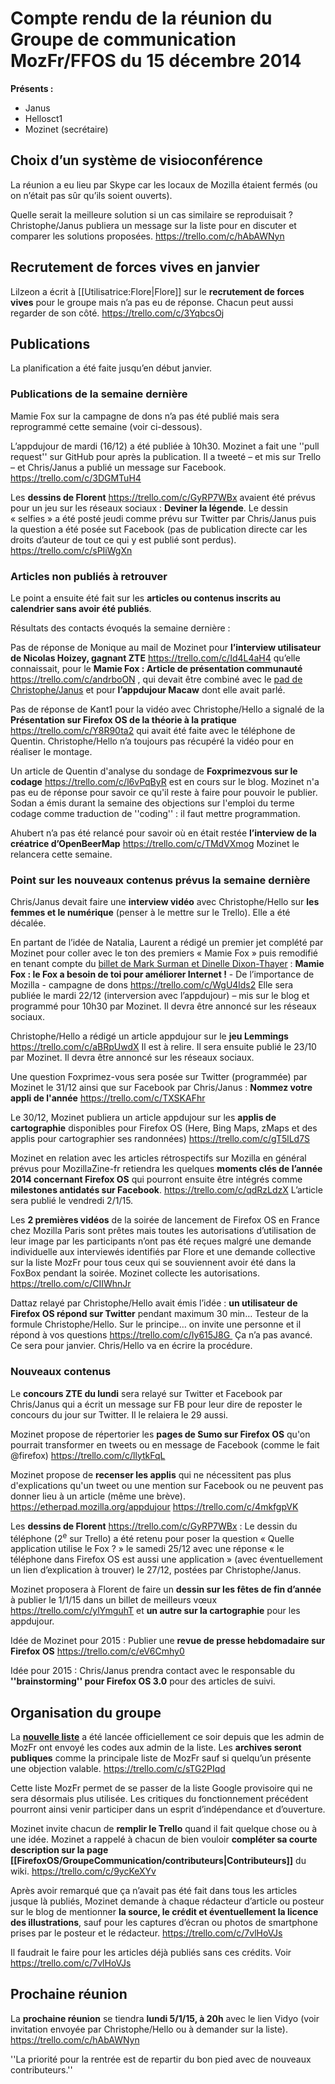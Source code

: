  # Compte rendu de la réunion du Groupe de communication MozFr/FFOS du 15 décembre 2014

__Présents :__
* Janus
* Hellosct1
* Mozinet (secrétaire) 

## Choix d’un système de visioconférence

La réunion a eu lieu par Skype car les locaux de Mozilla étaient fermés (ou on n’était pas sûr qu’ils soient ouverts).

Quelle serait la meilleure solution si un cas similaire se reproduisait ? Christophe/Janus publiera un message sur la liste pour en discuter et comparer les solutions proposées. https://trello.com/c/hAbAWNyn

## Recrutement de forces vives en janvier

Lilzeon a écrit à [[Utilisatrice:Flore|Flore]] sur le __recrutement de forces vives__ pour le groupe mais n’a pas eu de réponse. Chacun peut aussi regarder de son côté. https://trello.com/c/3YqbcsOj

## Publications

La planification a été faite jusqu’en début janvier.

### Publications de la semaine dernière

Mamie Fox sur la campagne de dons n’a pas été publié mais sera reprogrammé cette semaine (voir ci-dessous).

L’appdujour de mardi (16/12) a été publiée à 10h30. Mozinet a fait une ''pull request'' sur GitHub pour après la publication. Il a tweeté – et mis sur Trello – et Chris/Janus a publié un message sur Facebook. https://trello.com/c/3DGMTuH4

Les __dessins de Florent__ https://trello.com/c/GyRP7WBx avaient été prévus pour un jeu sur les réseaux sociaux : __Deviner la légende__. Le dessin « selfies » a été posté jeudi comme prévu sur Twitter par Chris/Janus puis la question a été posée sut Facebook (pas de publication directe car les droits d’auteur de tout ce qui y est publié sont perdus). https://trello.com/c/sPIiWgXn

### Articles non publiés à retrouver

Le point a ensuite été fait sur les __articles ou contenus inscrits au calendrier sans avoir été publiés__.

Résultats des contacts évoqués la semaine dernière :

Pas de réponse de Monique au mail de Mozinet pour __l’interview utilisateur de Nicolas Hoizey, gagnant ZTE__ https://trello.com/c/Id4L4aH4 qu’elle connaissait, pour le __Mamie Fox : Article de présentation communauté__ https://trello.com/c/andrboON , qui devait être combiné avec le [pad de Christophe/Janus](https://etherpad.mozilla.org/aideznous) et pour __l’appdujour Macaw__ dont elle avait parlé.

Pas de réponse de Kant1 pour la vidéo avec Christophe/Hello a signalé de la __Présentation sur Firefox OS de la théorie à la pratique__ https://trello.com/c/Y8R90ta2 qui avait été faite avec le téléphone de Quentin. Christophe/Hello n’a toujours pas récupéré la vidéo pour en réaliser le montage.

Un article de Quentin d'analyse du sondage de __Foxprimezvous sur le codage__ https://trello.com/c/l6vPqByR est en cours sur le blog. Mozinet n'a pas eu de réponse pour savoir ce qu'il reste à faire pour pouvoir le publier. Sodan a émis durant la semaine des objections sur l'emploi du terme codage comme traduction de ''coding'' : il faut mettre programmation.

Ahubert n’a pas été relancé pour savoir où en était restée __l’interview de la créatrice d’OpenBeerMap__ https://trello.com/c/TMdVXmog Mozinet le relancera cette semaine.

### Point sur les nouveaux contenus prévus la semaine dernière

Chris/Janus devait faire une __interview vidéo__ avec Christophe/Hello sur __les femmes et le numérique__ (penser à le mettre sur le Trello). Elle a été décalée.

En partant de l’idée de Natalia, Laurent a rédigé un premier jet complété par Mozinet pour coller avec le ton des premiers « Mamie Fox » puis remodifié en tenant compte du [billet de Mark Surman et Dinelle Dixon-Thayer](http://blogzinet.free.fr/blog/index.php?post/2014/12/21/Des-revenus-de-Mozilla-et-des-depenses-pour-la-cause) : __Mamie Fox : le Fox a besoin de toi pour améliorer Internet !__ - De l’importance de Mozilla - campagne de dons https://trello.com/c/WgU4lds2 Elle sera publiée le mardi 22/12 (interversion avec l’appdujour) – mis sur le blog et programmé pour 10h30 par Mozinet. Il devra être annoncé sur les réseaux sociaux.

Christophe/Hello a rédigé un article appdujour sur le __jeu Lemmings__ https://trello.com/c/aBRpUwdX Il est à relire. Il sera ensuite publié le 23/10 par Mozinet. Il devra être annoncé sur les réseaux sociaux.

Une question Foxprimez-vous sera posée sur Twitter (programmée) par Mozinet le 31/12 ainsi que sur Facebook par Chris/Janus : __Nommez votre appli de l'année__ https://trello.com/c/TXSKAFhr

Le 30/12, Mozinet publiera un article appdujour sur les __applis de cartographie__ disponibles pour Firefox OS (Here, Bing Maps, zMaps et des applis pour cartographier ses randonnées) https://trello.com/c/gT5lLd7S

Mozinet en relation avec les articles rétrospectifs sur Mozilla en général prévus pour MozillaZine-fr retiendra les quelques __moments clés de l’année 2014 concernant Firefox OS__ qui pourront ensuite être intégrés comme __milestones antidatés sur Facebook__. https://trello.com/c/qdRzLdzX L’article sera publié le vendredi 2/1/15.

Les __2 premières vidéos__ de la soirée de lancement de Firefox OS en France chez Mozilla Paris sont prêtes mais toutes les autorisations d’utilisation de leur image par les participants n’ont pas été reçues malgré une demande individuelle aux interviewés identifiés par Flore et une demande collective sur la liste MozFr pour tous ceux qui se souviennent avoir été dans la FoxBox pendant la soirée. Mozinet collecte les autorisations. https://trello.com/c/CIIWhnJr

Dattaz relayé par Christophe/Hello avait émis l’idée : __un utilisateur de Firefox OS répond sur Twitter__ pendant maximum 30 min… Testeur de la formule Christophe/Hello. Sur le principe… on invite une personne et il répond à vos questions https://trello.com/c/Iy615J8G  Ça n’a pas avancé. Ce sera pour janvier. Chris/Hello va en écrire la procédure.

### Nouveaux contenus

Le __concours ZTE du lundi__ sera relayé sur Twitter et Facebook par Chris/Janus qui a écrit un message sur FB pour leur dire de reposter le concours du jour sur Twitter. Il le relaiera le 29 aussi.

Mozinet propose de répertorier les __pages de Sumo sur Firefox OS__ qu'on pourrait transformer en tweets ou en message de Facebook (comme le fait @firefox) https://trello.com/c/llytkFqL

Mozinet propose de __recenser les applis__ qui ne nécessitent pas plus d'explications qu'un tweet ou une mention sur Facebook ou ne peuvent pas donner lieu à un article (même une brève). https://etherpad.mozilla.org/appdujour https://trello.com/c/4mkfgpVK

Les __dessins de Florent__ https://trello.com/c/GyRP7WBx : Le dessin du téléphone (2<sup>e</sup> sur Trello) a été retenu pour poser la question « Quelle application utilise le Fox ? » le samedi 25/12 avec une réponse « le téléphone dans Firefox OS est aussi une application » (avec éventuellement un lien d’explication à trouver) le 27/12, postées par Christophe/Janus.

Mozinet proposera à Florent de faire un __dessin sur les fêtes de fin d’année__ à publier le 1/1/15 dans un billet de meilleurs vœux https://trello.com/c/ylYmguhT  et __un autre sur la cartographie__ pour les appdujour.

Idée de Mozinet pour 2015 : Publier une __revue de presse hebdomadaire sur Firefox OS__ https://trello.com/c/eV6Cmhy0

Idée pour 2015 : Chris/Janus prendra contact avec le responsable du __''brainstorming'' pour Firefox OS 3.0__ pour des articles de suivi.

## Organisation du groupe

La __[nouvelle liste](http://mozfr.org/mailman/listinfo/firefoxos-mozfr)__ a été lancée officiellement ce soir depuis que les admin de MozFr ont envoyé les codes aux admin de la liste. Les __archives seront publiques__ comme la principale liste de MozFr sauf si quelqu’un présente une objection valable. https://trello.com/c/sTG2PIqd

Cette liste MozFr permet de se passer de la liste Google provisoire qui ne sera désormais plus utilisée. Les critiques du fonctionnement précédent pourront ainsi venir participer dans un esprit d’indépendance et d’ouverture.

Mozinet invite chacun de __remplir le Trello__ quand il fait quelque chose ou à une idée.
Mozinet a rappelé à chacun de bien vouloir __compléter sa courte description sur la page [[FirefoxOS/GroupeCommunication/contributeurs|Contributeurs]]__ du wiki. https://trello.com/c/9ycKeXYv

Après avoir remarqué que ça n’avait pas été fait dans tous les articles jusque là publiés, Mozinet demande à chaque rédacteur d’article ou posteur sur le blog de mentionner __la source, le crédit et éventuellement la licence des illustrations__, sauf pour les captures d’écran ou photos de smartphone prises par le posteur et le rédacteur. https://trello.com/c/7vlHoVJs

Il faudrait le faire pour les articles déjà publiés sans ces crédits. Voir https://trello.com/c/7vlHoVJs

## Prochaine réunion

La __prochaine réunion__ se tiendra __lundi 5/1/15, à 20h__ avec le lien Vidyo (voir invitation envoyée par Christophe/Hello ou à demander sur la liste). https://trello.com/c/hAbAWNyn 

''La priorité pour la rentrée est de repartir du bon pied avec de nouveaux contributeurs.''
